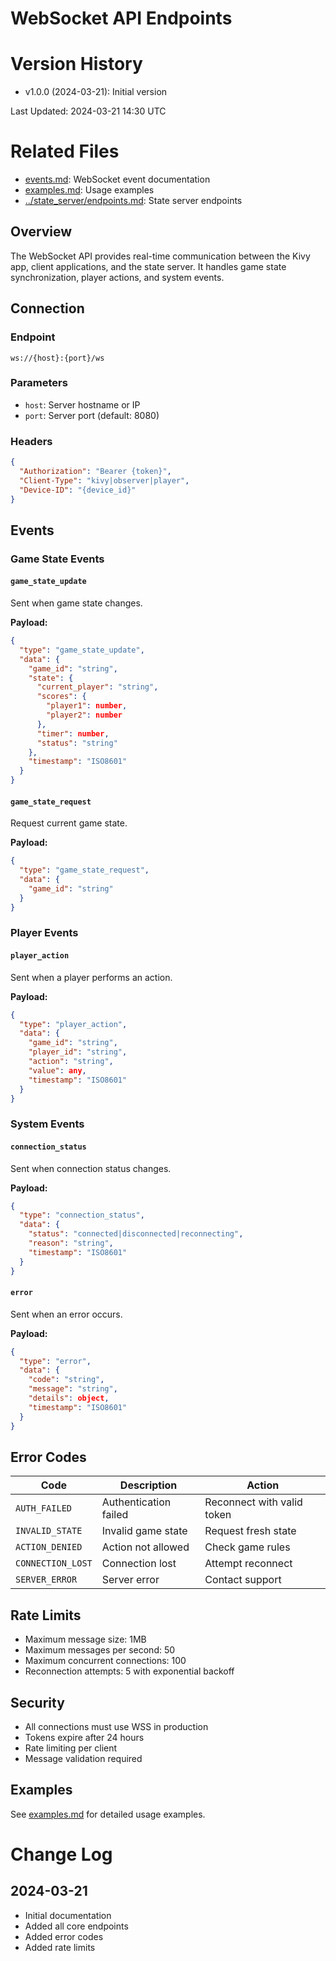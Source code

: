 # WebSocket API Endpoints

# Version History

- v1.0.0 (2024-03-21): Initial version

Last Updated: 2024-03-21 14:30 UTC

# Related Files

- [events.md](./events.md): WebSocket event documentation
- [examples.md](./examples.md): Usage examples
- [../state_server/endpoints.md](../state_server/endpoints.md): State server endpoints

## Overview

The WebSocket API provides real-time communication between the Kivy app, client applications, and the state server. It handles game state synchronization, player actions, and system events.

## Connection

### Endpoint

```
ws://{host}:{port}/ws
```

### Parameters

- `host`: Server hostname or IP
- `port`: Server port (default: 8080)

### Headers

```json
{
  "Authorization": "Bearer {token}",
  "Client-Type": "kivy|observer|player",
  "Device-ID": "{device_id}"
}
```

## Events

### Game State Events

#### `game_state_update`

Sent when game state changes.

**Payload:**

```json
{
  "type": "game_state_update",
  "data": {
    "game_id": "string",
    "state": {
      "current_player": "string",
      "scores": {
        "player1": number,
        "player2": number
      },
      "timer": number,
      "status": "string"
    },
    "timestamp": "ISO8601"
  }
}
```

#### `game_state_request`

Request current game state.

**Payload:**

```json
{
  "type": "game_state_request",
  "data": {
    "game_id": "string"
  }
}
```

### Player Events

#### `player_action`

Sent when a player performs an action.

**Payload:**

```json
{
  "type": "player_action",
  "data": {
    "game_id": "string",
    "player_id": "string",
    "action": "string",
    "value": any,
    "timestamp": "ISO8601"
  }
}
```

### System Events

#### `connection_status`

Sent when connection status changes.

**Payload:**

```json
{
  "type": "connection_status",
  "data": {
    "status": "connected|disconnected|reconnecting",
    "reason": "string",
    "timestamp": "ISO8601"
  }
}
```

#### `error`

Sent when an error occurs.

**Payload:**

```json
{
  "type": "error",
  "data": {
    "code": "string",
    "message": "string",
    "details": object,
    "timestamp": "ISO8601"
  }
}
```

## Error Codes

| Code              | Description           | Action                     |
| ----------------- | --------------------- | -------------------------- |
| `AUTH_FAILED`     | Authentication failed | Reconnect with valid token |
| `INVALID_STATE`   | Invalid game state    | Request fresh state        |
| `ACTION_DENIED`   | Action not allowed    | Check game rules           |
| `CONNECTION_LOST` | Connection lost       | Attempt reconnect          |
| `SERVER_ERROR`    | Server error          | Contact support            |

## Rate Limits

- Maximum message size: 1MB
- Maximum messages per second: 50
- Maximum concurrent connections: 100
- Reconnection attempts: 5 with exponential backoff

## Security

- All connections must use WSS in production
- Tokens expire after 24 hours
- Rate limiting per client
- Message validation required

## Examples

See [examples.md](./examples.md) for detailed usage examples.

# Change Log

## 2024-03-21

- Initial documentation
- Added all core endpoints
- Added error codes
- Added rate limits
